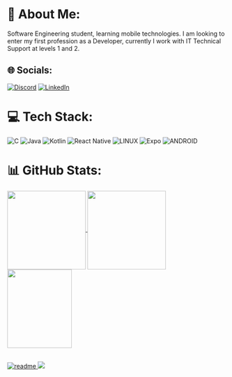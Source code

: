 # 💫 About Me:
Software Engineering student, learning mobile technologies. I am looking to enter my first profession as a Developer, currently I work with IT Technical Support at levels 1 and 2.<br>


## 🌐 Socials:
[![Discord](https://img.shields.io/badge/Discord-%237289DA.svg?logo=discord&logoColor=white)](https://discord.gg/GBrdB3zS) [![LinkedIn](https://img.shields.io/badge/LinkedIn-%230077B5.svg?logo=linkedin&logoColor=white)](https://linkedin.com/in/jeferson-da-silva-rodolpho-331a31130) 

# 💻 Tech Stack:
![C](https://img.shields.io/badge/c-%2300599C.svg?style=flat&logo=c&logoColor=white) ![Java](https://img.shields.io/badge/java-%23ED8B00.svg?style=flat&logo=java&logoColor=white) ![Kotlin](https://img.shields.io/badge/kotlin-%230095D5.svg?style=flat&logo=kotlin&logoColor=white) ![React Native](https://img.shields.io/badge/react_native-%2320232a.svg?style=flat&logo=react&logoColor=%2361DAFB) ![LINUX](https://img.shields.io/badge/Linux-FCC624?style=flat&logo=linux&logoColor=black) ![Expo](https://img.shields.io/badge/expo-1C1E24?style=flat&logo=expo&logoColor=#D04A37) ![ANDROID](https://img.shields.io/badge/android-%2320232a.svg?style=flat&logo=android&logoColor=%a4c639)
# 📊 GitHub Stats:

<div>
  <a href="https://github.com/jefersonrodolpho">
  <img height="180em"   align="center" src="https://github-readme-stats.vercel.app/api?username=jefersonrodolpho&show_icons=true&theme=react&include_all_commits=true&count_private=true"/>
  <img height="180em"  align="center" src="https://github-readme-stats.vercel.app/api/top-langs/?username=jefersonrodolpho&layout=compact&langs_count=7&theme=react" />

  <img align="center" width="148" height="180" src="https://media1.tenor.com/images/68e8337fb4eb7e40645d832c64762a8b/tenor.gif?itemid=19443613">
</div>
 <br>
    
</div>
 
![readme](https://github-readme-stats.vercel.app/api/pin/?username=jefersonrodolpho&repo=jefersonrodolpho&theme=react)
![](https://visitcount.itsvg.in/api?id=jefersonrodolpho&icon=2&color=0)


